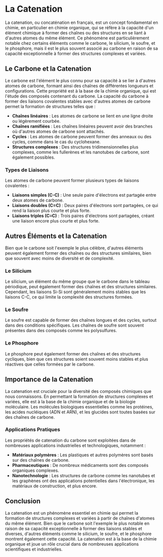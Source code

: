 # La Catenation

La catenation, ou concaténation en français, est un concept fondamental en chimie, en particulier en chimie organique, qui se réfère à la capacité d'un élément chimique à former des chaînes ou des structures en se liant à d'autres atomes du même élément. Ce phénomène est particulièrement notable chez certains éléments comme le carbone, le silicium, le soufre, et le phosphore, mais il est le plus souvent associé au carbone en raison de sa capacité exceptionnelle à former des structures complexes et variées.

## Le Carbone et la Catenation

Le carbone est l'élément le plus connu pour sa capacité à se lier à d'autres atomes de carbone, formant ainsi des chaînes de différentes longueurs et configurations. Cette propriété est à la base de la chimie organique, qui est l'étude des composés contenant du carbone. La capacité du carbone à former des liaisons covalentes stables avec d'autres atomes de carbone permet la formation de structures telles que :

- **Chaînes linéaires** : Les atomes de carbone se lient en une ligne droite ou légèrement courbée.
- **Chaînes ramifiées** : Les chaînes linéaires peuvent avoir des branches où d'autres atomes de carbone sont attachés.
- **Cycles** : Les atomes de carbone peuvent former des anneaux ou des cycles, comme dans le cas du cyclohexane.
- **Structures complexes** : Des structures tridimensionnelles plus complexes, comme les fullerènes et les nanotubes de carbone, sont également possibles.

### Types de Liaisons

Les atomes de carbone peuvent former plusieurs types de liaisons covalentes :

- **Liaisons simples (C-C)** : Une seule paire d'électrons est partagée entre deux atomes de carbone.
- **Liaisons doubles (C=C)** : Deux paires d'électrons sont partagées, ce qui rend la liaison plus courte et plus forte.
- **Liaisons triples (C≡C)** : Trois paires d'électrons sont partagées, créant une liaison encore plus courte et plus forte.

## Autres Éléments et la Catenation

Bien que le carbone soit l'exemple le plus célèbre, d'autres éléments peuvent également former des chaînes ou des structures similaires, bien que souvent avec moins de diversité et de complexité.

### Le Silicium

Le silicium, un élément du même groupe que le carbone dans le tableau périodique, peut également former des chaînes et des structures similaires. Cependant, les liaisons Si-Si sont généralement moins stables que les liaisons C-C, ce qui limite la complexité des structures formées.

### Le Soufre

Le soufre est capable de former des chaînes longues et des cycles, surtout dans des conditions spécifiques. Les chaînes de soufre sont souvent présentes dans des composés comme les polysulfures.

### Le Phosphore

Le phosphore peut également former des chaînes et des structures cycliques, bien que ces structures soient souvent moins stables et plus réactives que celles formées par le carbone.

## Importance de la Catenation

La catenation est cruciale pour la diversité des composés chimiques que nous connaissons. En permettant la formation de structures complexes et variées, elle est à la base de la chimie organique et de la biologie moléculaire. Les molécules biologiques essentielles comme les protéines, les acides nucléiques (ADN et ARN), et les glucides sont toutes basées sur des chaînes de carbone.

### Applications Pratiques

Les propriétés de catenation du carbone sont exploitées dans de nombreuses applications industrielles et technologiques, notamment :

- **Matériaux polymères** : Les plastiques et autres polymères sont basés sur des chaînes de carbone.
- **Pharmaceutiques** : De nombreux médicaments sont des composés organiques complexes.
- **Nanotechnologie** : Les structures de carbone comme les nanotubes et les graphènes ont des applications potentielles dans l'électronique, les matériaux de construction, et plus encore.

## Conclusion

La catenation est un phénomène essentiel en chimie qui permet la formation de structures complexes et variées à partir de chaînes d'atomes du même élément. Bien que le carbone soit l'exemple le plus notable en raison de sa capacité exceptionnelle à former des liaisons stables et diverses, d'autres éléments comme le silicium, le soufre, et le phosphore montrent également cette capacité. La catenation est à la base de la chimie organique et joue un rôle crucial dans de nombreuses applications scientifiques et industrielles.